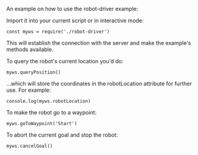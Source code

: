 An example on how to use the robot-driver example:

Import it into your current script or in interactive mode:

``const myws = require('./robot-driver')``

This will establish the connection with the server and make the  example's methods available.

To query the robot's current location you'd do:

``myws.queryPosition()``

...which will store the coordinates in the robotLocation attribute for further use. For example:

``console.log(myws.robotLocation)``

To make the robot go to a waypoint:

``myws.goToWaypoint('Start')``


To abort the current goal and stop the robot:

``myws.cancelGoal()``

